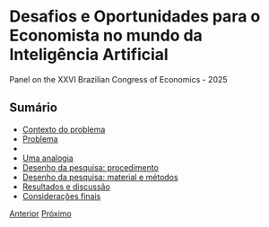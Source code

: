 # Desafios e Oportunidades para o Economista no mundo da Inteligência Artificial

Panel on the XXVI Brazilian Congress of Economics - 2025

## Sumário

- [Contexto do problema](contexto.md)
- [Problema](problema.md)
- <!-- [Revisão sumária de literatura](revisao.md) -->
- [Uma analogia](modelo.md)
- [Desenho da pesquisa: procedimento](procedimento.md)
- [Desenho da pesquisa: material e métodos](material_metodos.md)
- [Resultados e discussão](resultados.md)
- [Considerações finais](conclusao.md)


[Anterior](../index.md)    [Próximo](contexto.md)








